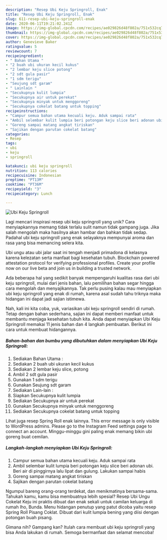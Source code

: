 ```yaml
---
description: "Resep Ubi Keju Springroll, Enak"
title: "Resep Ubi Keju Springroll, Enak"
slug: 611-resep-ubi-keju-springroll-enak
date: 2020-06-11T19:21:02.241Z
image: https://img-global.cpcdn.com/recipes/ae029826d48f802a/751x532cq70/ubi-keju-springroll-foto-resep-utama.jpg
thumbnail: https://img-global.cpcdn.com/recipes/ae029826d48f802a/751x532cq70/ubi-keju-springroll-foto-resep-utama.jpg
cover: https://img-global.cpcdn.com/recipes/ae029826d48f802a/751x532cq70/ubi-keju-springroll-foto-resep-utama.jpg
author: Genevieve Baker
ratingvalue: 5
reviewcount: 7
recipeingredient:
- " Bahan Utama "
- "2 buah ubi ukuran kecil kukus"
- "2 lembar keju slice potong"
- "2 sdt gula pasir"
- "1 sdm terigu"
- "Seujung sdt garam"
- " Lainlain "
- "Secukupnya kulit lumpia"
- "Secukupnya air untuk perekat"
- "Secukupnya minyak untuk menggoreng"
- "Secukupnya cokelat batang untuk topping"
recipeinstructions:
- "Campur semua bahan utama kecuali keju. Aduk sampai rata"
- "Ambil selembar kulit lumpia beri potongan keju slice beri adonan ubi. Beri air di pinggirnya lalu lipat dan gulung. Lakukan sampai habis"
- "Goreng sampai matang angkat tiriskan"
- "Sajikan dengan parutan cokelat batang"
categories:
- Resep
tags:
- ubi
- keju
- springroll

katakunci: ubi keju springroll 
nutrition: 113 calories
recipecuisine: Indonesian
preptime: "PT13M"
cooktime: "PT36M"
recipeyield: "3"
recipecategory: Lunch

---
```



![Ubi Keju Springroll](https://img-global.cpcdn.com/recipes/ae029826d48f802a/751x532cq70/ubi-keju-springroll-foto-resep-utama.jpg)

Lagi mencari inspirasi resep ubi keju springroll yang unik? Cara menyiapkannya memang tidak terlalu sulit namun tidak gampang juga. Jika salah mengolah maka hasilnya akan hambar dan bahkan tidak sedap. Padahal ubi keju springroll yang enak selayaknya mempunyai aroma dan rasa yang bisa memancing selera kita.

Ubi ungu atau ubi jalar saat ini tengah menjadi primadona di kelasnya karena kelezatan serta manfaat bagi kesehatan tubuh. Blockchain powered attestation protocol for verifying professional profiles. Create your profile now on our live beta and join us in building a trusted network.

Ada beberapa hal yang sedikit banyak mempengaruhi kualitas rasa dari ubi keju springroll, mulai dari jenis bahan, lalu pemilihan bahan segar hingga cara mengolah dan menyajikannya. Tak perlu pusing kalau mau menyiapkan ubi keju springroll yang enak di rumah, karena asal sudah tahu triknya maka hidangan ini dapat jadi sajian istimewa.


Nah, kali ini kita coba, yuk, variasikan ubi keju springroll sendiri di rumah. Tetap dengan bahan sederhana, sajian ini dapat memberi manfaat untuk membantu menjaga kesehatan tubuh kita. Anda dapat menyiapkan Ubi Keju Springroll memakai 11 jenis bahan dan 4 langkah pembuatan. Berikut ini cara untuk membuat hidangannya.

<!--inarticleads1-->

##### Bahan-bahan dan bumbu yang dibutuhkan dalam menyiapkan Ubi Keju Springroll:

1. Sediakan  Bahan Utama :
1. Sediakan 2 buah ubi ukuran kecil kukus
1. Sediakan 2 lembar keju slice, potong
1. Ambil 2 sdt gula pasir
1. Gunakan 1 sdm terigu
1. Gunakan Seujung sdt garam
1. Sediakan  Lain-lain :
1. Siapkan Secukupnya kulit lumpia
1. Sediakan Secukupnya air untuk perekat
1. Gunakan Secukupnya minyak untuk menggoreng
1. Sediakan Secukupnya cokelat batang untuk topping


Lihat juga resep Spring Roll enak lainnya. This error message is only visible to WordPress admins. Please go to the Instagram Feed settings page to connect an account. Minggu-minggu gini paling enak memang bikin ubi goreng buat cemilan. 

<!--inarticleads2-->

##### Langkah-langkah menyiapkan Ubi Keju Springroll:

1. Campur semua bahan utama kecuali keju. Aduk sampai rata
1. Ambil selembar kulit lumpia beri potongan keju slice beri adonan ubi. Beri air di pinggirnya lalu lipat dan gulung. Lakukan sampai habis
1. Goreng sampai matang angkat tiriskan
1. Sajikan dengan parutan cokelat batang


Ngumpul bareng orang-orang terdekat, dan menikmatinya bersama-sama. Tahukah kamu, kamu bisa membuatnya lebih spesial? Resep Ubi Ungu Cokelat Keju ini praktis dibuat dan enak sekali untuk camilan keluarga di rumah lho, Bunda. Menu hidangan penutup yang patut dicoba yaitu resep Spring Roll Pisang Coklat. Dibuat dari kulit lumpia bening yang diisi dengan potongan buah pisang. 

Gimana nih? Gampang kan? Itulah cara membuat ubi keju springroll yang bisa Anda lakukan di rumah. Semoga bermanfaat dan selamat mencoba!

